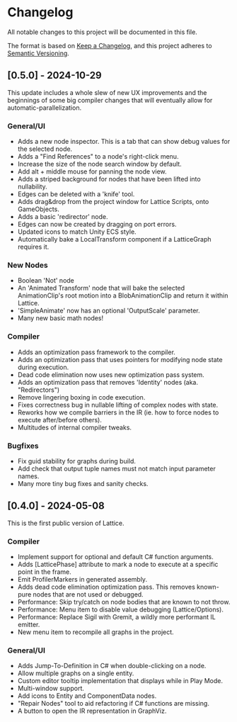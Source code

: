 # Changelog
All notable changes to this project will be documented in this file.

The format is based on [Keep a Changelog](https://keepachangelog.com/en/1.0.0/),
and this project adheres to [Semantic Versioning](https://semver.org/spec/v2.0.0.html).

## [0.5.0] - 2024-10-29
This update includes a whole slew of new UX improvements and the beginnings of some big compiler changes that will eventually allow for automatic-parallelization.

### General/UI
- Adds a new node inspector. This is a tab that can show debug values for the selected node.
- Adds a "Find References" to a node's right-click menu.
- Increase the size of the node search window by default.
- Add alt + middle mouse for panning the node view.
- Adds a striped background for nodes that have been lifted into nullability.
- Edges can be deleted with a 'knife' tool. 
- Adds drag&drop from the project window for Lattice Scripts, onto GameObjects.
- Adds a basic 'redirector' node.
- Edges can now be created by dragging on port errors.
- Updated icons to match Unity ECS style.
- Automatically bake a LocalTransform component if a LatticeGraph requires it.

### New Nodes
- Boolean 'Not' node
- An 'Animated Transform' node that will bake the selected AnimationClip's root motion into a BlobAnimationClip and return it within Lattice.
- 'SimpleAnimate' now has an optional 'OutputScale' parameter.
- Many new basic math nodes!

### Compiler
- Adds an optimization pass framework to the compiler.
- Adds an optimization pass that uses pointers for modifying node state during execution.
- Dead code elimination now uses new optimization pass system.
- Adds an optimization pass that removes 'Identity' nodes (aka. "Redirectors")
- Remove lingering boxing in code execution.
- Fixes correctness bug in nullable lifting of complex nodes with state. 
- Reworks how we compile barriers in the IR (ie. how to force nodes to execute after/before others).
- Multitudes of internal compiler tweaks.

### Bugfixes
- Fix guid stability for graphs during build.
- Add check that output tuple names must not match input parameter names.
- Many more tiny bug fixes and sanity checks.

## [0.4.0] - 2024-05-08
This is the first public version of Lattice.

### Compiler
- Implement support for optional and default C# function arguments.  
- Adds [LatticePhase] attribute to mark a node to execute at a specific point in the frame. 
- Emit ProfilerMarkers in generated assembly.
- Adds dead code elimination optimization pass. This removes known-pure nodes that are not used or debugged.
- Performance: Skip try/catch on node bodies that are known to not throw.
- Performance: Menu item to disable value debugging (Lattice/Options).
- Performance: Replace Sigil with Gremit, a wildly more performant IL emitter.
- New menu item to recompile all graphs in the project.

### General/UI
- Adds Jump-To-Definition in C# when double-clicking on a node.
- Allow multiple graphs on a single entity.
- Custom editor tooltip implementation that displays while in Play Mode.
- Multi-window support.
- Add icons to Entity and ComponentData nodes.
- "Repair Nodes" tool to aid refactoring if C# functions are missing.
- A button to open the IR representation in GraphViz.